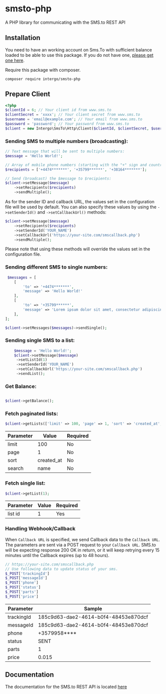 # smsto-php
A PHP library for communicating with the SMS.to REST API

## Installation

You need to have an working account on  Sms.To with sufficient balance loaded to be able to use this package. If you do not have one, [please get one here](https://sms.to).

Require this package with composer.

```shell
composer require intergo/smsto-php
```

## Prepare Client

```php
<?php
$clientId = 6; // Your client id from www.sms.to
$clientSecret = 'xxxx'; // Your client secret from www.sms.to
$username = 'email@example.com'; // Your email from www.sms.to
$password = 'password'; // Your password from www.sms.to
$client = new Intergo\SmsTo\Http\Client($clientId, $clientSecret, $username, $password);

```

### Sending SMS to multiple numbers (broadcasting):
```php
// Text message that will be sent to multiple numbers:
$message = 'Hello World!';

// Array of mobile phone numbers (starting with the "+" sign and country code):
$recipients = ['+4474*******', '+35799******', '+38164*******'];

// Send (broadcast) the $message to $recipients: 
$client->setMessage($message)
    ->setRecipients($recipients)
    ->sendMultiple();
```
As for the sender ID and callback URL, the values set in the configuration file will be used by default. You can also specify these values by using the `->setSenderId()` and `->setCallbackUrl()` methods:
```php
$client->setMessage($message)
    ->setRecipients($recipients)
    ->setSenderId('YOUR_NAME')
    ->setCallbackUrl('https://your-site.com/smscallback.php')
    ->sendMultiple();
```
Please note that using these methods will override the values set in the configuration file.


### Sending different SMS to single numbers:

```php
 $messages = [
    [
        'to' => '+4474*******',
        'message' => 'Hello World!'
    ],
    [
        'to' => '+35799******',
        'message' => 'Lorem ipsum dolor sit amet, consectetur adipiscing elit.'
    ],
];

$client->setMessages($messages)->sendSingle();
```

### Sending single SMS to a list:

```php
    $message = 'Hello World!';
    $client->setMessage($message)
     ->setListId(1)
     ->setSenderId('YOUR_NAME')
     ->setCallbackUrl('https://your-site.com/smscallback.php')
     ->sendList();
```

### Get Balance:

```php

$client->getBalance();
```

### Fetch paginated lists:

```php
$client->getLists(['limit' => 100, 'page' => 1, 'sort' => 'created_at', 'search' => 'My List']);
```

| Parameter        | Value           | Required  |
| ------------- |-------------| -----|
| limit      | 100 | No |
| page      | 1      |   No |
| sort | created_at      |   No |
| search | name | No |

### Fetch single list:

```php
$client->getList(1);
```
| Parameter        | Value           | Required  |
| ------------- |-------------| -----|
| list id      | 1 | Yes |


### Handling Webhook/Callback

When `Callback URL` is specified, we send Callback data to the `Callback URL`. The parameters are sent via a POST request to your `Callback URL`. SMS.to will be expecting response 200 OK in return, or it will keep retrying every 15 minutes until the Callback expires (up to 48 hours).


```php
// https://your-site.com/smscallback.php
// Use following data to update status of your sms.
$_POST['trackingId']
$_POST['messageId']
$_POST['phone']
$_POST['status']
$_POST['parts']
$_POST['price']

```

| Parameter        | Sample           |
| ------------- |-------------|
| trackingId      | 185c9d63-dae2-4614-b0f4-48453e870dcf |
| messageId      | 185c9d63-dae2-4614-b0f4-48453e870dcf      |
| phone | +3579958****      |
| status | SENT |
| parts | 1 |
| price | 0.015 |
## Documentation

The documentation for the SMS.to REST API is located [here](https://sms.to/api-docs)
